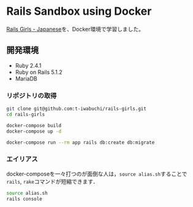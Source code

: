 # Rails Sandbox using Docker

[Rails Girls - Japanese](http://railsgirls.jp/ "Rails Girls - Japanese")を、Docker環境で学習しました。

## 開発環境

* Ruby 2.4.1
* Ruby on Rails 5.1.2
* MariaDB

### リポジトリの取得

```sh
git clone git@github.com:t-iwabuchi/rails-girls.git
cd rails-girls

docker-compose build
docker-compose up -d

docker-compose run --rm app rails db:create db:migrate
```

### エイリアス

docker-composeを一々打つのが面倒な人は，`source alias.sh`することで`rails`, `rake`コマンドが短縮できます．

```sh
source alias.sh
rails console
```
